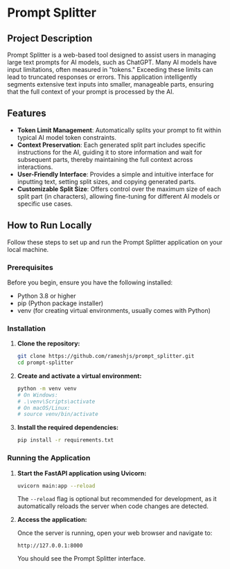 # Prompt Splitter

## Project Description

Prompt Splitter is a web-based tool designed to assist users in managing large text prompts for AI models, such as ChatGPT. Many AI models have input limitations, often measured in "tokens." Exceeding these limits can lead to truncated responses or errors. This application intelligently segments extensive text inputs into smaller, manageable parts, ensuring that the full context of your prompt is processed by the AI.

## Features

*   **Token Limit Management**: Automatically splits your prompt to fit within typical AI model token constraints.
*   **Context Preservation**: Each generated split part includes specific instructions for the AI, guiding it to store information and wait for subsequent parts, thereby maintaining the full context across interactions.
*   **User-Friendly Interface**: Provides a simple and intuitive interface for inputting text, setting split sizes, and copying generated parts.
*   **Customizable Split Size**: Offers control over the maximum size of each split part (in characters), allowing fine-tuning for different AI models or specific use cases.

## How to Run Locally

Follow these steps to set up and run the Prompt Splitter application on your local machine.

### Prerequisites

Before you begin, ensure you have the following installed:

*   Python 3.8 or higher
*   pip (Python package installer)
*   venv (for creating virtual environments, usually comes with Python)

### Installation

1.  **Clone the repository:**

    ```bash
    git clone https://github.com/rameshjs/prompt_splitter.git
    cd prompt-splitter
    ```

2.  **Create and activate a virtual environment:**

    ```bash
    python -m venv venv
    # On Windows:
    # .\venv\Scripts\activate
    # On macOS/Linux:
    # source venv/bin/activate
    ```

3.  **Install the required dependencies:**

    ```bash
    pip install -r requirements.txt
    ```

### Running the Application

1.  **Start the FastAPI application using Uvicorn:**

    ```bash
    uvicorn main:app --reload
    ```

    The `--reload` flag is optional but recommended for development, as it automatically reloads the server when code changes are detected.

2.  **Access the application:**

    Once the server is running, open your web browser and navigate to:

    ```
    http://127.0.0.1:8000
    ```

    You should see the Prompt Splitter interface.

